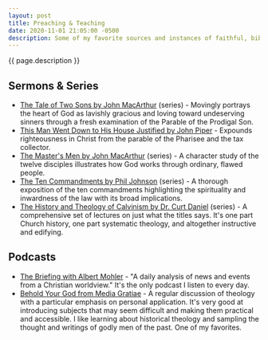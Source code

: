 ```yaml
---
layout: post
title: Preaching & Teaching
date: 2020-11-01 21:05:00 -0500
description: Some of my favorite sources and instances of faithful, biblical preaching and teaching.
---
```


{{ page.description }}

<!-- # Preachers & Teachers -->

## Sermons & Series

* [The Tale of Two Sons by John MacArthur](https://www.gty.org/library/topical-series-library/294/the-tale-of-two-sons) (series) - Movingly portrays the heart of God as lavishly gracious and loving toward undeserving sinners through a fresh examination of the Parable of the Prodigal Son.
* [This Man Went Down to His House Justified by John Piper](https://www.desiringgod.org/messages/this-man-went-down-to-his-house-justified) - Expounds righteousness in Christ from the parable of the Pharisee and the tax collector.
* [The Master's Men by John MacArthur](https://www.gty.org/library/topical-series-library/79/the-masters-men) (series) - A character study of the twelve disciples illustrates how God works through ordinary, flawed people.
* [The Ten Commandments by Phil Johnson](https://www.thegracelifepulpit.com/pj-cda03.htm) (series) - A thorough exposition of the ten commandments highlighting the spirituality and inwardness of the law with its broad implications.
* [The History and Theology of Calvinism by Dr. Curt Daniel](https://www.monergism.com/thethreshold/articles/onsite/histtheocalvin.html) (series) - A comprehensive set of lectures on just what the titles says. It's one part Church history, one part systematic theology, and altogether instructive and edifying.

<!-- # Lectures & Courses -->

## Podcasts

* [The Briefing with Albert Mohler](https://www.sbts.edu/briefing/) - "A daily analysis of news and events from a Christian worldview." It's the only podcast I listen to every day.
* [Behold Your God from Media Gratiae](https://www.mediagratiae.org/blog/category/Behold+Your+God+Podcast) - A regular discussion of theology with a particular emphasis on personal application. It's very good at introducing subjects that may seem difficult and making them practical and accessible. I like learning about historical theology and sampling the thought and writings of godly men of the past. One of my favorites. 

<!-- # Websites & Ministries -->
